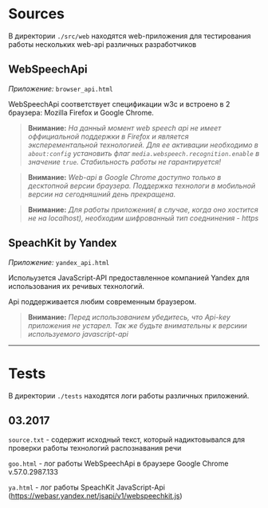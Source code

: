 # **Sources**

В директории `./src/web` находятся web-приложения для тестирования работы нескольких web-api различных разработчиков

## **WebSpeechApi**

*Приложение:* `browser_api.html` 

WebSpeechApi соответствует спецификации w3c и встроено в 2 браузера: Mozilla Firefox и Google Chrome.

> **Внимание:** *На данный момент web speech api не имеет оффициальной поддержки в Firefox и является эксперементальной технологией. Для ее активации необходимо в `about:config` установить флаг `media.webspeech.recognition.enable` в значение `true`. Стабильность работы не гарантируется!*

> **Внимание:** *Web-api в Google Chrome доступно только в десктопной версии браузера. Поддержка технологи в мобильной версии на сегодняшний день прекращена.*

> **Внимание:** *Для работы приложения( в случае, когда оно хостится не на localhost), необходим шифрованный тип соеднинения - https*



## **SpeachKit by Yandex**

*Приложение:* `yandex_api.html` 

Испольузется JavaScript-API предоставленное компанией Yandex для использования их речивых технологий. 

Api поддерживается любим современным браузером.

> **Внимание:** *Перед использованием убедитесь, что Api-key приложения не устарел. Так же будьте внимательны к версиии используемого javascript-api*

___________

# **Tests**

В директории `./tests` находятся логи работы различных приложений.

## 03.2017

`source.txt` - содержит исходный текст, который надиктовывался для проверки работы технологий распознавания речи

`goo.html` - лог работы WebSpeechApi в браузере Google Chrome v.57.0.2987.133

`ya.html` - лог работы SpeachKit JavaScript-Api (https://webasr.yandex.net/jsapi/v1/webspeechkit.js)